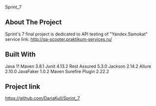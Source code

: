 Sprint_7

## About The Project
Sprint's 7 final project is dedicated to API testing of "Yandex.Samokat" service
link: http://qa-scooter.praktikum-services.ru/

## Built With
Java 11
Maven 3.8.1
Junit 4.13.2
Rest Assured 5.3.0
Jackson 2.14.2
Allure 2.10.0
JavaFaker 1.0.2
Maven Surefire Plugin 2.22.2

## Project link
https://github.com/DariaKull/Sprint_7